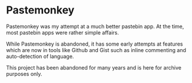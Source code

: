 # Pastemonkey

Pastemonkey was my attempt at a much better pastebin app. At the time, most pastebin apps were rather simple affairs.

While Pastemonkey is abandoned, it has some early attempts at features which are now in tools like Github and Gist such
as inline commenting and auto-detection of language.

This project has been abandoned for many years and is here for archive purposes only.
